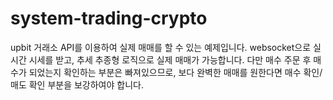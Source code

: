 # system-trading-crypto
upbit 거래소 API를 이용하여 실제 매매를 할 수 있는 예제입니다.
websocket으로 실시간 시세를 받고, 추세 추종형 로직으로 실제 매매가 가능합니다.
다만 매수 주문 후 매수가 되었는지 확인하는 부분은 빠져있으므로, 보다 완벽한 매매를 원한다면 매수 확인/매도 확인 부분을 보강하여야 합니다.
